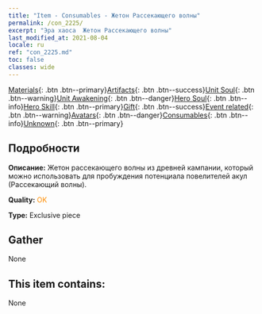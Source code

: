 ```yaml
---
title: "Item - Consumables - Жетон Рассекающего волны"
permalink: /con_2225/
excerpt: "Эра хаоса  Жетон Рассекающего волны"
last_modified_at: 2021-08-04
locale: ru
ref: "con_2225.md"
toc: false
classes: wide
---
```

 [Materials](/ItemsRU/){: .btn .btn--primary}[Artifacts](/ItemsRU/Artifacts/){: .btn .btn--success}[Unit Soul](/ItemsRU/UnitSoul/){: .btn .btn--warning}[Unit Awakening](/ItemsRU/UnitAwakening/){: .btn .btn--danger}[Hero Soul](/ItemsRU/HeroSoul/){: .btn .btn--info}[Hero Skill](/ItemsRU/HeroSkill/){: .btn .btn--primary}[Gift](/ItemsRU/Gift/){: .btn .btn--success}[Event related](/ItemsRU/Events/){: .btn .btn--warning}[Avatars](/ItemsRU/Avatars/){: .btn .btn--danger}[Consumables](/ItemsRU/Consumables/){: .btn .btn--info}[Unknown](/ItemsRU/Unknown/){: .btn .btn--primary}

## Подробности
 **Описание:** Жетон рассекающего волны из древней кампании, который можно использовать для пробуждения потенциала повелителей акул (Рассекающий волны).

 **Quality:** <span style="color: #FF8C00">OK</span>

 **Type:** Exclusive piece

## Gather

  None

## This item contains:

  None

